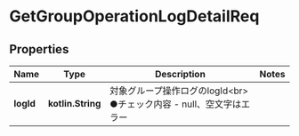 
# GetGroupOperationLogDetailReq

## Properties
Name | Type | Description | Notes
------------ | ------------- | ------------- | -------------
**logId** | **kotlin.String** | 対象グループ操作ログのlogId&lt;br&gt; ●チェック内容   - null、空文字はエラー | 



